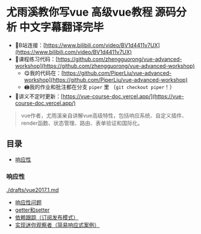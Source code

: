 # 尤雨溪教你写vue 高级vue教程 源码分析 中文字幕翻译完毕

- 🔗B站连接：[https://www.bilibili.com/video/BV1d4411v7UX](https://www.bilibili.com/video/BV1d4411v7UX)
- 🔗课程练习代码：[https://github.com/zhengguorong/vue-advanced-workshop](https://github.com/zhengguorong/vue-advanced-workshop)
  - 😋我的代码在：[https://github.com/PiperLiu/vue-advanced-workshop](https://github.com/PiperLiu/vue-advanced-workshop)
  - 🖨我的作业和批注都在分支 `piper` 里 （`git checkout piper`！）
- 🔗讲义不定时更新：[https://vue-course-doc.vercel.app/](https://vue-course-doc.vercel.app/)

> vue作者，尤雨溪亲自讲解vue高级特性，包括响应系统、自定义插件、render函数、状态管理、路由、表单验证和国际化。

## 目录

<!-- @import "[TOC]" {cmd="toc" depthFrom=3 depthTo=6 orderedList=false} -->

<!-- code_chunk_output -->

- [响应性](#响应性)

<!-- /code_chunk_output -->

### 响应性
[./drafts/vue2017.1.md](./drafts/vue2017.1.md)

- [响应性问题](./drafts/vue2017.1.md#响应性问题)
- [getter和setter](./drafts/vue2017.1.md#getter和setter)
- [依赖跟踪（订阅发布模式）](./drafts/vue2017.1.md#依赖跟踪订阅发布模式)
- [实现迷你观察者（简易响应式案例）](./drafts/vue2017.1.md#实现迷你观察者简易响应式案例)
